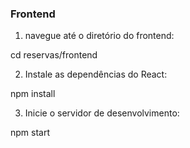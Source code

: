 ### Frontend

1. navegue até o diretório do frontend:


cd reservas/frontend

2. Instale as dependências do React:


npm install

3. Inicie o servidor de desenvolvimento:


npm start
